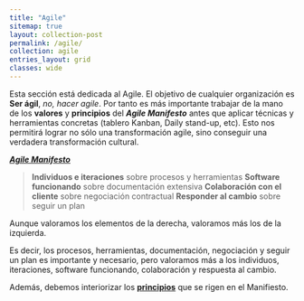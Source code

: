 ```yaml
---
title: "Agile"
sitemap: true
layout: collection-post
permalink: /agile/
collection: agile
entries_layout: grid
classes: wide
---
```


Esta sección está dedicada al Agile. El objetivo de cualquier organización es **Ser ágil**, *no, hacer agile*. Por tanto es más importante trabajar de la mano de los **valores** y **principios** del ***Agile Manifesto*** antes que aplicar técnicas y herramientas concretas (tablero Kanban, Daily stand-up, etc). Esto nos permitirá lograr no sólo una transformación agile, sino conseguir una verdadera transformación cultural.

[***Agile Manifesto***](http://agilemanifesto.org/)

> **Individuos e iteraciones** sobre procesos y herramientas
> **Software funcionando** sobre documentación extensiva
> **Colaboración con el cliente** sobre negociación contractual
> **Responder al cambio** sobre seguir un plan

Aunque valoramos los elementos de la derecha, valoramos más los de la izquierda.

Es decir, los procesos, herramientas, documentación, negociación y seguir un plan es importante y necesario, pero valoramos más a los individuos, iteraciones, software funcionando, colaboración y respuesta al cambio.

Además, debemos interiorizar los [**principios**](http://agilemanifesto.org/principles.html) que se rigen en el Manifiesto.

